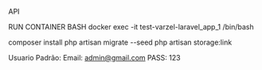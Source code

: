 API


RUN CONTAINER BASH
docker exec -it test-varzel-laravel_app_1 /bin/bash

composer install
php artisan migrate --seed
php artisan storage:link




Usuario Padrão:
Email: admin@gmail.com
PASS:  123
